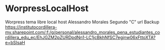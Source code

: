 # WorpressLocalHost
Worpress tema libre local host
Alessandro Morales
Segundo "C"
url
Backup https://institutocordillera-my.sharepoint.com/:f:/g/personal/alessandro_morales_pena_estudiantes_cordillera_edu_ec/EhJGZM2pZURDpdNn1-LC1jcBkhNfSC7egjnw06xFttoXTA?e=bSIsaH

